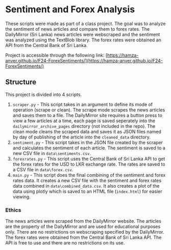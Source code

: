 # Sentiment and Forex Analysis
These scripts were made as part of a class project. The goal was to analyze the sentiment of news articles and compare them to forex rates. 
The DailyMirror (Sri Lanka) news articles were webscraped and the sentiment was analyzed using the TextBlob library. The forex rates were obtained an API from the Central Bank of Sri Lanka.

Project is accessible through the following link: [https://hamza-anver.github.io/F24-ForexSentiments/](https://hamza-anver.github.io/F24-ForexSentiments/)

## Structure
This project is divided into 4 scripts. 
1. `scraper.py` - This script takes in an argument to define its mode of operation (scrape or clean). The scrape mode scrapes the news articles and saves them to a file. The DailyMirror site requires a button press to view a few articles at a time, each page is saved seperately into the `dailymirror_archive_pages` directory (not included in the repo). The clean mode cleans the scraped data and saves it as JSON files named by day of publishing of the article into the `cleaned_data` directory.
2. `sentiment.py` - This script takes in the JSON file created by the scraper and calculates the sentiment of each article. The sentiment is saved to a new CSV file in `data\sentiments.csv`.
3. `forexrates.py` - This script uses the Central Bank of Sri Lanka API to get the forex rates for the USD to LKR exchange rate. The rates are saved to a CSV file in `data\forex.csv`.
4. `main.py` - This script does the final combining of the sentiment and forex rates data. It creates a new CSV file with the sentiment and forex rates data combined in `data\combined_data.csv`. It also creates a plot of the data using plotly which is saved to an HTML file (`index.html`) for easier viewing.

### Ethics
The news articles were scraped from the DailyMirror website. The articles are the property of the DailyMirror and are used for educational purposes only. There are no restrictions on webscraping specified by the DailyMirror. The forex rates were obtained from the Central Bank of Sri Lanka API. The API is free to use and there are no restrictions on its use.